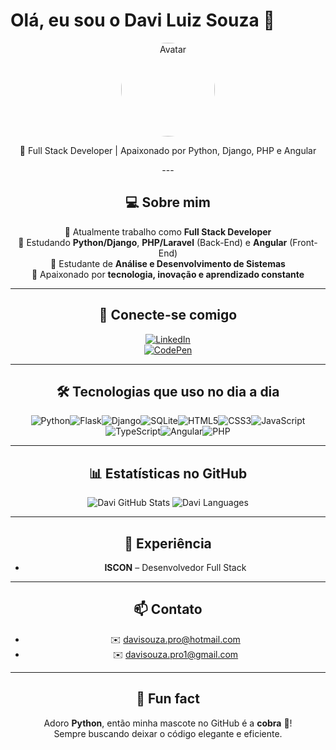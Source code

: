 # Olá, eu sou o Davi Luiz Souza 👋
<div align="center">
  <img src="https://github.com/davimj99.png" alt="Avatar" width="150" style="border-radius:50%;" />
  <p>🐍 Full Stack Developer | Apaixonado por Python, Django, PHP e Angular</p>
---

## 💻 Sobre mim
🔹 Atualmente trabalho como **Full Stack Developer**  
🔹 Estudando **Python/Django**, **PHP/Laravel** (Back-End) e **Angular** (Front-End)  
🔹 Estudante de **Análise e Desenvolvimento de Sistemas**  
🔹 Apaixonado por **tecnologia, inovação e aprendizado constante**  

---

## 🔗 Conecte-se comigo
[![LinkedIn](https://img.shields.io/badge/LinkedIn-0077B5?style=for-the-badge&logo=linkedin&logoColor=white)](https://www.linkedin.com/in/davisouza99)  
[![CodePen](https://img.shields.io/badge/Codepen-000000?style=for-the-badge&logo=codepen&logoColor=white)](http://codepen.io/Davidbill_)

---

## 🛠 Tecnologias que uso no dia a dia
<div style="display: flex; flex-wrap: wrap; justify-content: center;">
  <img alt="Python" src="https://img.shields.io/badge/Python-3670A0?style=for-the-badge&logo=python&logoColor=ffdd54" />
  <img alt="Flask" src="https://img.shields.io/badge/Flask-000000?style=for-the-badge&logo=flask&logoColor=white" />
  <img alt="Django" src="https://img.shields.io/badge/Django-092E20?style=for-the-badge&logo=django&logoColor=white" />
  <img alt="SQLite" src="https://img.shields.io/badge/SQLite-07405e?style=for-the-badge&logo=sqlite&logoColor=white" />
  <img alt="HTML5" src="https://img.shields.io/badge/HTML5-e34f26?style=for-the-badge&logo=html5&logoColor=white" />
  <img alt="CSS3" src="https://img.shields.io/badge/CSS3-1572B6?style=for-the-badge&logo=css3&logoColor=white" />
  <img alt="JavaScript" src="https://img.shields.io/badge/JavaScript-F7DF1E?style=for-the-badge&logo=javascript&logoColor=black" />
  <img alt="TypeScript" src="https://img.shields.io/badge/TypeScript-007ACC?style=for-the-badge&logo=typescript&logoColor=white" />
  <img alt="Angular" src="https://img.shields.io/badge/Angular-DD0031?style=for-the-badge&logo=angular&logoColor=white" />
  <img alt="PHP" src="https://img.shields.io/badge/PHP-777BB4?style=for-the-badge&logo=php&logoColor=white" />
</div>

---

## 📊 Estatísticas no GitHub
<div align="center">
  <img src="https://github-readme-stats.vercel.app/api?username=davimj99&show_icons=true&theme=dark" alt="Davi GitHub Stats" />
  <img src="https://github-readme-stats.vercel.app/api/top-langs/?username=davimj99&hide_progress=true&theme=dark" alt="Davi Languages" />
</div>

---

## 🏢 Experiência
- **ISCON** – Desenvolvedor Full Stack

---

## 📫 Contato
- ✉️ davisouza.pro@hotmail.com  
- ✉️ davisouza.pro1@gmail.com

---

## 🐍 Fun fact
Adoro **Python**, então minha mascote no GitHub é a **cobra** 🐍!  
Sempre buscando deixar o código elegante e eficiente.
